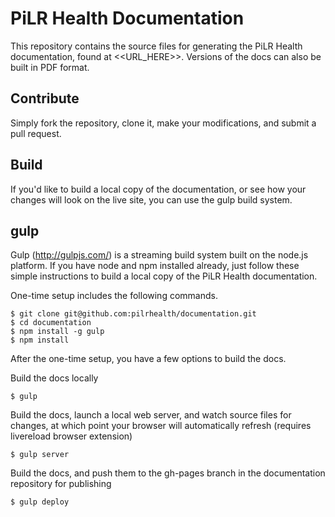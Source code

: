 PiLR Health Documentation
=========================

This repository contains the source files for generating the PiLR
Health documentation, found at <<URL_HERE>>. Versions of the docs can
also be built in PDF format. 

## Contribute

Simply fork the repository, clone it, make your modifications, and
submit a pull request.

## Build

If you'd like to build a local copy of the documentation, or see how
your changes will look on the live site, you can use the gulp build
system.

## gulp

Gulp (http://gulpjs.com/) is a streaming build system built on the
node.js platform. If you have node and npm installed already, just
follow these simple instructions to build a local copy of the PiLR
Health documentation.

One-time setup includes the following commands. 
````
$ git clone git@github.com:pilrhealth/documentation.git
$ cd documentation
$ npm install -g gulp
$ npm install
````

After the one-time setup, you have a few options to build the docs.

Build the docs locally

````
$ gulp
````

Build the docs, launch a local web server, and watch source files for
changes, at which point your browser will automatically refresh
(requires livereload browser extension) 

```` 
$ gulp server 

````

Build the docs, and push them to the gh-pages branch in the
documentation repository for publishing

````
$ gulp deploy
````



